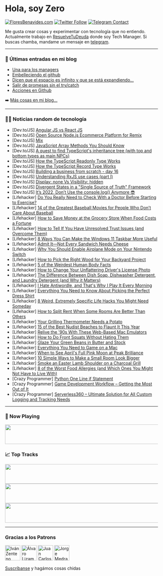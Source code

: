 # Hola, soy Zero

[![FloresBenavides.com](https://img.shields.io/website?down_message=oops&label=MiBlog&style=for-the-badge&up_message=online&url=https%3A%2F%2Ffloresbenavides.com)](https://floresbenavides.com) [![Twitter Follow](https://img.shields.io/twitter/follow/ZeroDragon?color=%231DA1F2&label=Follow&logo=twitter&logoColor=ffffff&style=for-the-badge)](https://twitter.com/zerodragon) [![Telegram Contact](https://img.shields.io/badge/escr%C3%ADbeme-ZeroDragon-%2326A5E4?style=for-the-badge&logo=telegram)](https://t.me/zerodragon)

Me gusta crear cosas y experimentar con tecnología que no entiendo.
Actualmente trabajo en [ResuelveTuDeuda](http://github.com/resuelve) donde soy Tech Manager.
Si buscas chamba, mandame un mensaje en [telegram](https://t.me/zerodragon).

---

### 📕 Últimas entradas en mi blog
<!-- BLOG-POST-LIST:START -->
- [Una para los managers](https://floresbenavides.com/una-para-los-managers/)
- [Embelleciendo el github](https://floresbenavides.com/embelleciendo-el-github/)
- [Dicen que el espacio es infinito y que se está expandiendo…](https://floresbenavides.com/dicen-que-el-espacio-es-infinito-y-que-se-esta-expandiendo/)
- [Salir de promesas sin el try/catch](https://floresbenavides.com/salir-de-promesas-sin-el-try-catch/)
- [Acciones en Github](https://floresbenavides.com/acciones-en-github/)
<!-- BLOG-POST-LIST:END -->

➡️ [Más cosas en mi blog...](https://floresbenavides.com)

---

### 👨‍💻 Noticias random de tecnología
<!-- TECH-POSTS:START -->
- [Dev.to/JS] [Angular JS vs React JS](https://dev.to/kevincp17/angular-js-vs-react-js-1fdi)
- [Dev.to/JS] [Open Source Node.js Ecommerce Platform for Remix](https://dev.to/medusajs/open-source-nodejs-ecommerce-platform-for-remix-3p6f)
- [Dev.to/JS] [Mix](https://dev.to/tommypollyblank/mix-40ee)
- [Dev.to/JS] [JavaScript Array Methods You Should Know](https://dev.to/samithawijesekara/javascript-array-methods-you-should-know-3c2h)
- [Dev.to/JS] [A quest to find TypeScript&#39;s inheritance tree &lpar;with top and bottom types as main NPCs&rpar;](https://dev.to/emphie/a-quest-to-find-typescripts-inheritance-tree-with-top-and-bottom-types-as-main-npcs-4m79)
- [Dev.to/JS] [How the TypeScript Readonly Type Works](https://dev.to/smpnjn/how-the-typescript-readonly-type-works-2on2)
- [Dev.to/JS] [How the TypeScript Record Type Works](https://dev.to/smpnjn/how-the-typescript-record-type-works-1f5m)
- [Dev.to/JS] [Building a business from scratch - day 16](https://dev.to/twankrui/building-a-business-from-scratch-day-16-7i7)
- [Dev.to/JS] [Understanding RxJS use cases &lpar;part I&rpar;](https://dev.to/this-is-angular/understanding-rxjs-use-cases-part-i-2mfb)
- [Dev.to/JS] [Display: none Vs Visibility: hidden](https://dev.to/deepakydv9315/display-none-vs-visibility-hidden-131f)
- [Dev.to/JS] [Divergent States in a &quot;Single Source of Truth&quot; Framework](https://dev.to/igrep/divergent-states-in-a-single-source-of-truth-framework-1fh5)
- [Dev.to/JS] [It’s 2022, Don’t Use the console.log&lpar;&rpar; Anymore 😎](https://dev.to/braincuber_technologies/its-2022-dont-use-the-consolelog-anymore-51dn)
- [Lifehacker] [Do You Really Need to Check With a Doctor Before Starting to Exercise?](https://lifehacker.com/do-you-really-need-to-check-with-a-doctor-before-starti-1848759494)
- [Lifehacker] [14 of the Greatest Baseball Movies for People Who Don’t Care About Baseball](https://lifehacker.com/14-of-the-greatest-baseball-movies-for-people-who-don-t-1848753971)
- [Lifehacker] [How to Save Money at the Grocery Store When Food Costs a Fortune](https://lifehacker.com/how-to-save-money-at-the-grocery-store-when-food-costs-1848758647)
- [Lifehacker] [How to Tell If You Have Unresolved Trust Issues &lpar;and Overcome Them&rpar;](https://lifehacker.com/how-to-tell-if-you-have-unresolved-trust-issues-and-ov-1848757512)
- [Lifehacker] [8 Ways You Can Make the Windows 11 Taskbar More Useful](https://lifehacker.com/8-ways-you-can-make-the-windows-11-taskbar-more-useful-1848744540)
- [Lifehacker] [Admit It—Not Every Sandwich Needs Cheese](https://lifehacker.com/admit-it-not-every-sandwich-needs-cheese-1848757665)
- [Lifehacker] [Why You Should Enable Airplane Mode on Your Nintendo Switch](https://lifehacker.com/why-you-should-enable-airplane-mode-on-your-nintendo-sw-1848756672)
- [Lifehacker] [How to Pick the Right Wood for Your Backyard Project](https://lifehacker.com/how-to-pick-the-right-wood-for-your-backyard-project-1848756758)
- [Lifehacker] [5 of the Weirdest Human Body Facts](https://lifehacker.com/5-of-the-weirdest-human-body-facts-1848757374)
- [Lifehacker] [How to Change Your Unflattering Driver&#39;s License Photo](https://lifehacker.com/how-to-change-your-unflattering-drivers-license-photo-1848754629)
- [Lifehacker] [The Difference Between Dish Soap, Dishwasher Detergent, and Laundry Detergent &lpar;and Why it Matters&rpar;](https://lifehacker.com/the-difference-between-dish-soap-dishwasher-detergent-1848753401)
- [Lifehacker] [I Hate Antiwordle, and That&#39;s Why I Play It Every Morning](https://lifehacker.com/i-hate-antiwordle-and-thats-why-i-play-it-every-mornin-1848756496)
- [Lifehacker] [Everything You Need to Know About Picking the Perfect Dress Shirt](https://lifehacker.com/everything-you-need-to-know-about-picking-the-perfect-d-1848750711)
- [Lifehacker] [8 Weird, Extremely Specific Life Hacks You Might Need Someday](https://lifehacker.com/8-weird-extremely-specific-life-hacks-you-might-need-s-1848755203)
- [Lifehacker] [How to Split Rent When Some Rooms Are Better Than Others](https://lifehacker.com/how-to-split-rent-when-some-rooms-are-better-than-other-1848753817)
- [Lifehacker] [Your Grilling Thermometer Needs a Potato](https://lifehacker.com/your-gilling-thermometer-needs-a-potato-1848753681)
- [Lifehacker] [15 of the Best Nudist Beaches to Flaunt It This Year](https://lifehacker.com/15-of-the-best-nudist-beaches-to-flaunt-it-this-year-1848714163)
- [Lifehacker] [Relive the &#39;90s With These Web-Based Mac Emulators](https://lifehacker.com/relive-the-90s-with-these-web-based-mac-emulators-1848752013)
- [Lifehacker] [How to Do Front Squats Without Hating Them](https://lifehacker.com/how-to-do-front-squats-without-hating-them-1848753460)
- [Lifehacker] [Glaze Your Green Beans in Butter and Stock](https://lifehacker.com/glaze-your-green-beans-in-butter-and-stock-1848752979)
- [Lifehacker] [Everything You Need to Game on a Mac](https://lifehacker.com/everything-you-need-to-game-on-a-mac-1848752691)
- [Lifehacker] [When to See April&#39;s Full Pink Moon at Peak Brilliance](https://lifehacker.com/when-to-see-aprils-full-pink-moon-at-peak-brilliance-1848752693)
- [Lifehacker] [10 Simple Ways to Make a Small Room Look Bigger](https://lifehacker.com/10-simple-ways-to-make-a-small-room-look-bigger-1848751494)
- [Lifehacker] [Smoke an Easter Lamb Shoulder on a Charcoal Grill](https://lifehacker.com/smoke-an-easter-lamb-shoulder-on-a-charcoal-grill-1848747851)
- [Lifehacker] [8 of the Worst Food Allergies &lpar;and Which Ones You Might Not Have to Live With&rpar;](https://lifehacker.com/8-of-the-worst-food-allergies-and-which-ones-you-might-1848751471)
- [Crazy Programmer] [Python One Line if Statement](https://www.thecrazyprogrammer.com/2022/04/python-one-line-if.html)
- [Crazy Programmer] [Game Development Workflow – Getting the Most Out of It](https://www.thecrazyprogrammer.com/2022/04/game-development-workflow.html)
- [Crazy Programmer] [Serverless360 – Ultimate Solution for All Custom Logging and Tracking Needs](https://www.thecrazyprogrammer.com/2022/03/serverless360.html)<!-- TECH-POSTS:END -->

---

### 🎵 Now Playing
<a href="https://spotify-now-playing-dun.vercel.app/now-playing?open"><img src="https://spotify-now-playing-dun.vercel.app/now-playing" width="540" height="64"></a>

### 📈 Top Tracks
<a href="https://spotify-now-playing-dun.vercel.app/top-tracks?i=1&open"><img src="https://spotify-now-playing-dun.vercel.app/top-tracks?i=1" width="540" height="64"></a>
<a href="https://spotify-now-playing-dun.vercel.app/top-tracks?i=2&open"><img src="https://spotify-now-playing-dun.vercel.app/top-tracks?i=2" width="540" height="64"></a>
<a href="https://spotify-now-playing-dun.vercel.app/top-tracks?i=3&open"><img src="https://spotify-now-playing-dun.vercel.app/top-tracks?i=3" width="540" height="64"></a>

---

### Gracias a los Patrons
[<img src="https://avatars.githubusercontent.com/u/243380?v=4" alt="Iván Zenteno" width="50px">](https://github.com/k001) [<img src="https://avatars.githubusercontent.com/u/19955639?v=4" alt="Álvaro Lizama" width="50px">](https://github.com/alvarolizama) [<img src="https://avatars.githubusercontent.com/u/2718753?v=4" alt="Juan Carlos Ruiz" width="50px">](https://github.com/JuanCrg90) [<img src="https://avatars.githubusercontent.com/u/37025?v=4" alt="Jorge Medrano" width="50px">](https://github.com/h1pp1e) 

[Suscríbanse](https://www.patreon.com/zerodragon) y hagámos cosas chidas
